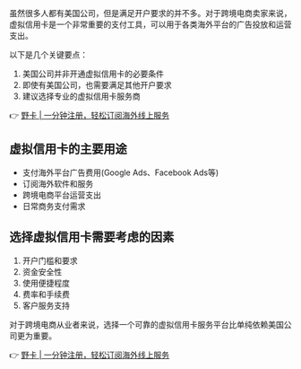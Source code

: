 虽然很多人都有美国公司，但是满足开户要求的并不多。对于跨境电商卖家来说，虚拟信用卡是一个非常重要的支付工具，可以用于各类海外平台的广告投放和运营支出。

以下是几个关键要点：

1. 美国公司并非开通虚拟信用卡的必要条件
2. 即使有美国公司，也需要满足其他开户要求
3. 建议选择专业的虚拟信用卡服务商

👉 [野卡 | 一分钟注册，轻松订阅海外线上服务](https://bit.ly/bewildcard)

## 虚拟信用卡的主要用途

- 支付海外平台广告费用(Google Ads、Facebook Ads等)
- 订阅海外软件和服务
- 跨境电商平台运营支出
- 日常商务支付需求

## 选择虚拟信用卡需要考虑的因素

1. 开户门槛和要求
2. 资金安全性
3. 使用便捷程度
4. 费率和手续费
5. 客户服务支持

对于跨境电商从业者来说，选择一个可靠的虚拟信用卡服务平台比单纯依赖美国公司更为重要。

👉 [野卡 | 一分钟注册，轻松订阅海外线上服务](https://bit.ly/bewildcard)
